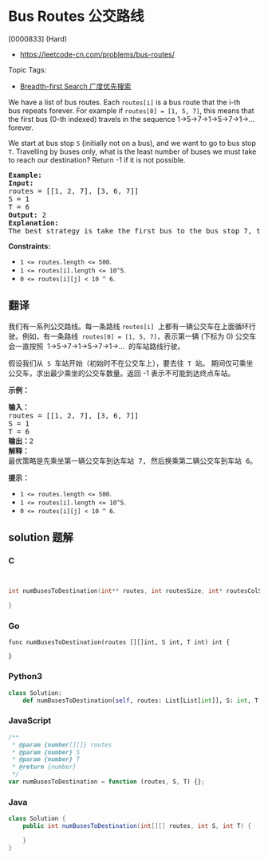 # Bus Routes 公交路线

[0000833] (Hard)

- https://leetcode-cn.com/problems/bus-routes/

Topic Tags:

- [Breadth-first Search 广度优先搜索](https://leetcode-cn.com/tag/breadth-first-search/)

We have a list of bus routes. Each `routes[i]` is a bus route that the i-th bus repeats forever. For example if `routes[0] = [1, 5, 7]`, this means that the first bus (0-th indexed) travels in the sequence 1->5->7->1->5->7->1->... forever.

We start at bus stop `S` (initially not on a bus), and we want to go to bus stop `T`. Travelling by buses only, what is the least number of buses we must take to reach our destination? Return -1 if it is not possible.

<pre><strong>Example:</strong>
<strong>Input:</strong> 
routes = [[1, 2, 7], [3, 6, 7]]
S = 1
T = 6
<strong>Output:</strong> 2
<strong>Explanation:</strong> 
The best strategy is take the first bus to the bus stop 7, then take the second bus to the bus stop 6.
</pre>

**Constraints:**

- `1 <= routes.length <= 500`.
- `1 <= routes[i].length <= 10^5`.
- `0 <= routes[i][j] < 10 ^ 6`.

## 翻译

我们有一系列公交路线。每一条路线 `routes[i]`  上都有一辆公交车在上面循环行驶。例如，有一条路线  `routes[0] = [1, 5, 7]`，表示第一辆 (下标为 0) 公交车会一直按照  1->5->7->1->5->7->1->...  的车站路线行驶。

假设我们从  `S`  车站开始（初始时不在公交车上），要去往  `T`  站。 期间仅可乘坐公交车，求出最少乘坐的公交车数量。返回 -1 表示不可能到达终点车站。

**示例：**

<pre><strong>输入：</strong>
routes = [[1, 2, 7], [3, 6, 7]]
S = 1
T = 6
<strong>输出：</strong>2
<strong>解释：</strong>
最优策略是先乘坐第一辆公交车到达车站 7, 然后换乘第二辆公交车到车站 6。
</pre>

**提示：**

- `1 <= routes.length <= 500`.
- `1 <= routes[i].length <= 10^5`.
- `0 <= routes[i][j] < 10 ^ 6`.

## solution 题解

### C

```c


int numBusesToDestination(int** routes, int routesSize, int* routesColSize, int S, int T){

}


```

### Go

```golang
func numBusesToDestination(routes [][]int, S int, T int) int {

}
```

### Python3

```python
class Solution:
    def numBusesToDestination(self, routes: List[List[int]], S: int, T: int) -> int:
```

### JavaScript

```javascript
/**
 * @param {number[][]} routes
 * @param {number} S
 * @param {number} T
 * @return {number}
 */
var numBusesToDestination = function (routes, S, T) {};
```

### Java

```java
class Solution {
    public int numBusesToDestination(int[][] routes, int S, int T) {

    }
}
```
